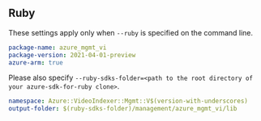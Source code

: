 ## Ruby

These settings apply only when `--ruby` is specified on the command line.

```yaml
package-name: azure_mgmt_vi
package-version: 2021-04-01-preview
azure-arm: true
```

Please also specify `--ruby-sdks-folder=<path to the root directory of your azure-sdk-for-ruby clone>`.

```yaml $(ruby)
namespace: Azure::VideoIndexer::Mgmt::V$(version-with-underscores)
output-folder: $(ruby-sdks-folder)/management/azure_mgmt_vi/lib
```
